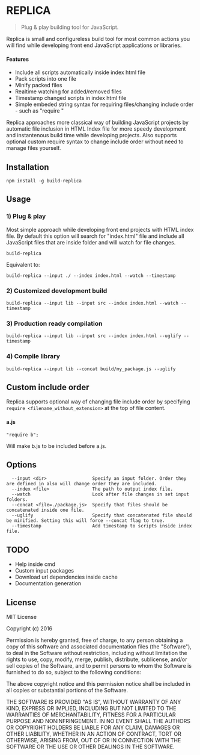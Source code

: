 # REPLICA
> Plug & play building tool for JavaScript.

Replica is small and configureless build tool for most common actions you will find while developing front end JavaScript applications or libraries.

#### Features
* Include all scripts automatically inside index html file
* Pack scripts into one file
* Minify packed files
* Realtime watching for added/removed files
* Timestamp changed scripts in index html file
* Simple embeded string syntax for requiring files/changing include order - such as "require <name>"

Replica approaches more classical way of building JavaScript projects by automatic file inclusion in HTML Index file for more speedy development and instantenous build time while developing projects.
Also supports optional custom require syntax to change include order without need to manage files yourself.

## Installation

```
npm install -g build-replica
```

## Usage

### 1) Plug & play
Most simple approach while developing front end projects with HTML index file. 
By default this option will search for "index.html" file and include all JavaScript files that are inside folder and will watch for file changes.
```
build-replica
```
Equivalent to:
```
build-replica --input ./ --index index.html --watch --timestamp
```

### 2) Customized development build
```
build-replica --input lib --input src --index index.html --watch --timestamp
```

### 3) Production ready compilation
```
build-replica --input lib --input src --index index.html --uglify --timestamp
```

### 4) Compile library
```
build-replica --input lib --concat build/my_package.js --uglify
```

## Custom include order
Replica supports optional way of changing file include order by specifying `require <filename_without_extension>` at the top of file content.

#### a.js
```
"require b";
```

Will make b.js to be included before a.js.

## Options

```
  --input <dir>                	Specify an input folder. Order they are defined in also will change order they are included.
  --index <file>           		The path to output index file.
  --watch						Look after file changes in set input folders.
  --concat <file=./package.js>	Specify that files should be concatenated inside one file.
  --uglify						Specify that concatenated file should be minified. Setting this will force --concat flag to true.
  --timestamp					Add timestamp to scripts inside index file.
```

## TODO

- Help inside cmd
- Custom input packages
- Download url dependencies inside cache
- Documentation generation

## License

MIT License

Copyright (c) 2016 

Permission is hereby granted, free of charge, to any person obtaining a copy
of this software and associated documentation files (the "Software"), to deal
in the Software without restriction, including without limitation the rights
to use, copy, modify, merge, publish, distribute, sublicense, and/or sell
copies of the Software, and to permit persons to whom the Software is
furnished to do so, subject to the following conditions:

The above copyright notice and this permission notice shall be included in all
copies or substantial portions of the Software.

THE SOFTWARE IS PROVIDED "AS IS", WITHOUT WARRANTY OF ANY KIND, EXPRESS OR
IMPLIED, INCLUDING BUT NOT LIMITED TO THE WARRANTIES OF MERCHANTABILITY,
FITNESS FOR A PARTICULAR PURPOSE AND NONINFRINGEMENT. IN NO EVENT SHALL THE
AUTHORS OR COPYRIGHT HOLDERS BE LIABLE FOR ANY CLAIM, DAMAGES OR OTHER
LIABILITY, WHETHER IN AN ACTION OF CONTRACT, TORT OR OTHERWISE, ARISING FROM,
OUT OF OR IN CONNECTION WITH THE SOFTWARE OR THE USE OR OTHER DEALINGS IN THE
SOFTWARE.
